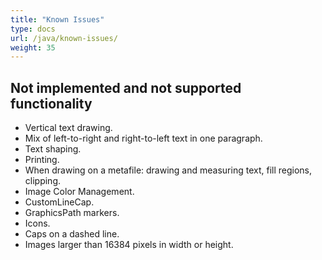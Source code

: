 ```yaml
---
title: "Known Issues"
type: docs
url: /java/known-issues/
weight: 35
---
```


## **Not implemented and not supported functionality**

- Vertical text drawing.
- Mix of left-to-right and right-to-left text in one paragraph.
- Text shaping.
- Printing.
- When drawing on a metafile: drawing and measuring text, fill regions, clipping.
- Image Color Management.
- CustomLineCap.
- GraphicsPath markers.
- Icons.
- Caps on a dashed line.
- Images larger than 16384 pixels in width or height.

